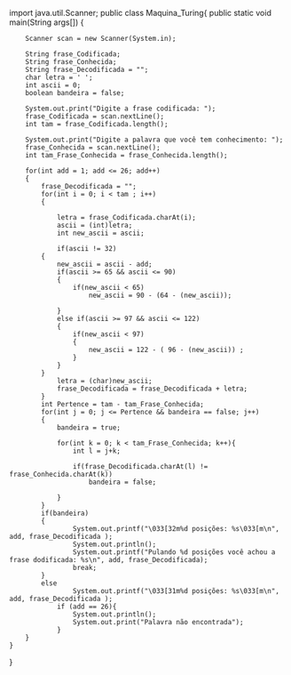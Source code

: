 import java.util.Scanner;
public class Maquina_Turing{
    public static void main(String args[]) {

		Scanner scan = new Scanner(System.in);

		String frase_Codificada;
		String frase_Conhecida;
		String frase_Decodificada = "";
		char letra = ' ';
		int ascii = 0;
		boolean bandeira = false;

		System.out.print("Digite a frase codificada: ");
		frase_Codificada = scan.nextLine();
		int tam = frase_Codificada.length();

		System.out.print("Digite a palavra que você tem conhecimento: ");
		frase_Conhecida = scan.nextLine();
		int tam_Frase_Conhecida = frase_Conhecida.length();

		for(int add = 1; add <= 26; add++)
		{
			frase_Decodificada = "";
			for(int i = 0; i < tam ; i++)
			{

				letra = frase_Codificada.charAt(i);
				ascii = (int)letra;
				int new_ascii = ascii;

				if(ascii != 32)
			{
				new_ascii = ascii - add;
				if(ascii >= 65 && ascii <= 90)
				{
					if(new_ascii < 65)
						new_ascii = 90 - (64 - (new_ascii));

				}
				else if(ascii >= 97 && ascii <= 122)
				{
					if(new_ascii < 97)
					{
						new_ascii = 122 - ( 96 - (new_ascii)) ;
					}
				}
			}
				letra = (char)new_ascii;
				frase_Decodificada = frase_Decodificada + letra;
			}
			int Pertence = tam - tam_Frase_Conhecida;
			for(int j = 0; j <= Pertence && bandeira == false; j++)
			{
				bandeira = true;

				for(int k = 0; k < tam_Frase_Conhecida; k++){
					int l = j+k;

					if(frase_Decodificada.charAt(l) != frase_Conhecida.charAt(k))
						bandeira = false;

				}
			}
			if(bandeira)
			{
					System.out.printf("\033[32m%d posições: %s\033[m\n", add, frase_Decodificada );
					System.out.println();
					System.out.printf("Pulando %d posições você achou a frase dodificada: %s\n", add, frase_Decodificada);
					break;
			}
			else
					System.out.printf("\033[31m%d posições: %s\033[m\n", add, frase_Decodificada );
				if (add == 26){
					System.out.println();
					System.out.print("Palavra não encontrada");
				}
		}
	}
}
